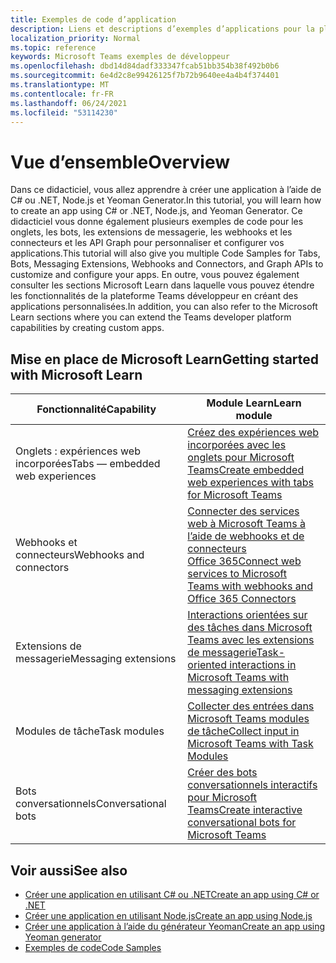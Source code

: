 ```yaml
---
title: Exemples de code d’application
description: Liens et descriptions d’exemples d’applications pour la plateforme Microsoft Teams développeur
localization_priority: Normal
ms.topic: reference
keywords: Microsoft Teams exemples de développeur
ms.openlocfilehash: dbd14d84dadf333347fcab51bb354b38f492b0b6
ms.sourcegitcommit: 6e4d2c8e99426125f7b72b9640ee4a4b4f374401
ms.translationtype: MT
ms.contentlocale: fr-FR
ms.lasthandoff: 06/24/2021
ms.locfileid: "53114230"
---
```

# <a name="overview"></a><span data-ttu-id="edeb6-104">Vue d’ensemble</span><span class="sxs-lookup"><span data-stu-id="edeb6-104">Overview</span></span>

<span data-ttu-id="edeb6-105">Dans ce didacticiel, vous allez apprendre à créer une application à l’aide de C# ou .NET, Node.js et Yeoman Generator.</span><span class="sxs-lookup"><span data-stu-id="edeb6-105">In this tutorial, you will learn how to create an app using C# or .NET, Node.js, and Yeoman Generator.</span></span> <span data-ttu-id="edeb6-106">Ce didacticiel vous donne également plusieurs exemples de code pour les onglets, les bots, les extensions de messagerie, les webhooks et les connecteurs et les API Graph pour personnaliser et configurer vos applications.</span><span class="sxs-lookup"><span data-stu-id="edeb6-106">This tutorial will also give you multiple Code Samples for Tabs, Bots, Messaging Extensions, Webhooks and Connectors, and Graph APIs to customize and configure your apps.</span></span> <span data-ttu-id="edeb6-107">En outre, vous pouvez également consulter les sections Microsoft Learn dans laquelle vous pouvez étendre les fonctionnalités de la plateforme Teams développeur en créant des applications personnalisées.</span><span class="sxs-lookup"><span data-stu-id="edeb6-107">In addition, you can also refer to the Microsoft Learn sections where you can extend the Teams developer platform capabilities by creating custom apps.</span></span>  

## <a name="getting-started-with-microsoft-learn"></a><span data-ttu-id="edeb6-108">Mise en place de Microsoft Learn</span><span class="sxs-lookup"><span data-stu-id="edeb6-108">Getting started with Microsoft Learn</span></span>

| <span data-ttu-id="edeb6-109">**Fonctionnalité**</span><span class="sxs-lookup"><span data-stu-id="edeb6-109">**Capability**</span></span>| <span data-ttu-id="edeb6-110">**Module Learn**</span><span class="sxs-lookup"><span data-stu-id="edeb6-110">**Learn module**</span></span>|
|--------|-------------|
| <span data-ttu-id="edeb6-111">Onglets : expériences web incorporées</span><span class="sxs-lookup"><span data-stu-id="edeb6-111">Tabs  — embedded web experiences</span></span>  |  [<span data-ttu-id="edeb6-112">Créez des expériences web incorporées avec les onglets pour Microsoft Teams</span><span class="sxs-lookup"><span data-stu-id="edeb6-112">Create embedded web experiences with tabs for Microsoft Teams</span></span>](/learn/modules/embedded-web-experiences/) |
| <span data-ttu-id="edeb6-113">Webhooks et connecteurs</span><span class="sxs-lookup"><span data-stu-id="edeb6-113">Webhooks and connectors</span></span>  |  [<span data-ttu-id="edeb6-114">Connecter des services web à Microsoft Teams à l’aide de webhooks et de connecteurs Office 365</span><span class="sxs-lookup"><span data-stu-id="edeb6-114">Connect web services to Microsoft Teams with webhooks and Office 365 Connectors</span></span>](/learn/modules/msteams-webhooks-connectors/) |
|<span data-ttu-id="edeb6-115">Extensions de messagerie</span><span class="sxs-lookup"><span data-stu-id="edeb6-115">Messaging extensions</span></span>  | [<span data-ttu-id="edeb6-116">Interactions orientées sur des tâches dans Microsoft Teams avec les extensions de messagerie</span><span class="sxs-lookup"><span data-stu-id="edeb6-116">Task-oriented interactions in Microsoft Teams with messaging extensions</span></span>](/learn/modules/msteams-messaging-extensions/)  |
| <span data-ttu-id="edeb6-117">Modules de tâche</span><span class="sxs-lookup"><span data-stu-id="edeb6-117">Task modules</span></span> |  [<span data-ttu-id="edeb6-118">Collecter des entrées dans Microsoft Teams modules de tâche</span><span class="sxs-lookup"><span data-stu-id="edeb6-118">Collect input in Microsoft Teams with Task Modules</span></span>](/learn/modules/msteams-task-modules/) |
| <span data-ttu-id="edeb6-119">Bots conversationnels</span><span class="sxs-lookup"><span data-stu-id="edeb6-119">Conversational bots</span></span>  | [<span data-ttu-id="edeb6-120">Créer des bots conversationnels interactifs pour Microsoft Teams</span><span class="sxs-lookup"><span data-stu-id="edeb6-120">Create interactive conversational bots for Microsoft Teams</span></span>](/learn/modules/msteams-conversation-bots/)  |

## <a name="see-also"></a><span data-ttu-id="edeb6-121">Voir aussi</span><span class="sxs-lookup"><span data-stu-id="edeb6-121">See also</span></span>

* [<span data-ttu-id="edeb6-122">Créer une application en utilisant C# ou .NET</span><span class="sxs-lookup"><span data-stu-id="edeb6-122">Create an app using C# or .NET</span></span>](get-started-dotnet-app-studio.md)
* [<span data-ttu-id="edeb6-123">Créer une application en utilisant Node.js</span><span class="sxs-lookup"><span data-stu-id="edeb6-123">Create an app using Node.js</span></span>](get-started-nodejs-app-studio.md)
* [<span data-ttu-id="edeb6-124">Créer une application à l’aide du générateur Yeoman</span><span class="sxs-lookup"><span data-stu-id="edeb6-124">Create an app using Yeoman generator</span></span>](get-started-yeoman.md)
* [<span data-ttu-id="edeb6-125">Exemples de code</span><span class="sxs-lookup"><span data-stu-id="edeb6-125">Code Samples</span></span>](https://github.com/OfficeDev/Microsoft-Teams-Samples)